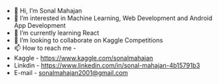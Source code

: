 - 👋 Hi, I’m Sonal Mahajan
- 👀 I’m interested in Machine Learning, Web Development and Android App Development
- 🌱 I’m currently learning React
- 💞️ I’m looking to collaborate on Kaggle Competitions
- 📫 How to reach me - 
- Kaggle - https://www.kaggle.com/sonalmahajan
- Linkdin - https://www.linkedin.com/in/sonal-mahajan-4b15791b3
- E-mail - sonalmahajan2001@gmail.com

<!---
sonal019/sonal019 is a ✨ special ✨ repository because its `README.md` (this file) appears on your GitHub profile.
You can click the Preview link to take a look at your changes.
--->
